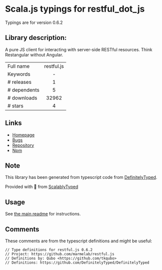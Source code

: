 
# Scala.js typings for restful_dot_js

Typings are for version 0.6.2

## Library description:
A pure JS client for interacting with server-side RESTful resources. Think Restangular without Angular.

|                    |                 |
| ------------------ | :-------------: |
| Full name          | restful.js |
| Keywords           | - |
| # releases         | 1 |
| # dependents       | 5 |
| # downloads        | 32962 |
| # stars            | 4 |

## Links
- [Homepage](https://github.com/marmelab/restful.js#readme)
- [Bugs](https://github.com/marmelab/restful.js/issues)
- [Repository](https://github.com/marmelab/restful.js)
- [Npm](https://www.npmjs.com/package/restful.js)
    


## Note
This library has been generated from typescript code from [DefinitelyTyped](https://definitelytyped.org).

Provided with :purple_heart: from [ScalablyTyped](https://github.com/oyvindberg/ScalablyTyped)

## Usage
See [the main readme](../../readme.md) for instructions.

## Comments

These comments are from the typescript definitions and might be useful:
```
// Type definitions for restful.js 0.6.2
// Project: https://github.com/marmelab/restful.js
// Definitions by: Qubo <https://github.com/tkqubo>
// Definitions: https://github.com/DefinitelyTyped/DefinitelyTyped

```

